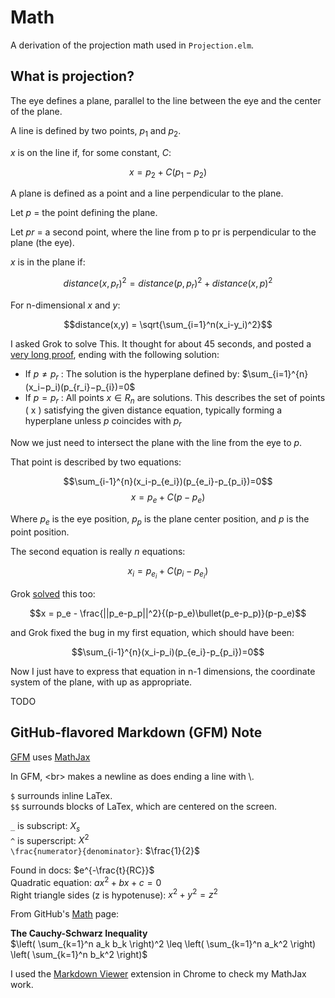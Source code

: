 # Math

A derivation of the projection math used in `Projection.elm`.

## What is projection?

The eye defines a plane, parallel to the line between the eye and the
center of the plane.

A line is defined by two points, $p_1$ and $p_2$.

$x$ is on the line if, for some constant, $C$:

$$x = p_2 + C(p_1-p_2)$$

A plane is defined as a point and a line perpendicular to the plane.

Let $p$ = the point defining the plane.

Let $pr$ = a second point, where the line from p to pr is perpendicular to the plane (the eye).

$x$ is in the plane if:

$$distance(x,p_r)^2 = distance(p,p_r)^2 + distance(x,p)^2$$

For n-dimensional $x$ and $y$:

$$distance(x,y) = \sqrt{\sum_{i=1}^n(x_i-y_i)^2}$$

I asked Grok to solve This. It thought for about 45 seconds, and posted a [very long proof](./grok.md), ending with the following solution:

* If $p≠p_r$ : The solution is the hyperplane defined by: $\sum_{i=1}^{n}(x_i−p_i)(p_{r_i}−p_{i})=0$
* If $p=p_r$ : All points $x∈R_n$ are solutions.
This describes the set of points ( x ) satisfying the given distance equation, typically forming a hyperplane unless $p$ coincides with $p_r$

Now we just need to intersect the plane with the line from the eye to $p$.

That point is described by two equations:

$$\sum_{i-1}^{n}(x_i-p_{e_i})(p_{e_i}-p_{p_i})=0$$
$$x=p_e+C(p-p_e)$$

Where $p_e$ is the eye position, $p_p$ is the plane center position, and $p$ is the point position.

The second equation is really $n$ equations:

$$x_i=p_{e_i}+C(p_i-p_{e_i})$$

Grok [solved](grok-projection.html) this too:

$$x = p_e - \frac{||p_e-p_p||^2}{(p-p_e)\bullet(p_e-p_p)}(p-p_e)$$

and Grok fixed the bug in my first equation, which should have been:

$$\sum_{i-1}^{n}(x_i-p_i)(p_{e_i}-p_{p_i})=0$$

Now I just have to express that equation in n-1 dimensions, the coordinate system of the plane, with up as appropriate.

TODO

## GitHub-flavored Markdown (GFM) Note
[GFM](https://docs.github.com/en/get-started/writing-on-github/getting-started-with-writing-and-formatting-on-github/basic-writing-and-formatting-syntax) uses [MathJax](https://docs.mathjax.org/en/latest/)

In GFM, \<br> makes a newline as does ending a line with \\.

`$` surrounds inline LaTex.<br>
`$$` surrounds blocks of LaTex, which are centered on the screen.

`_` is subscript: $X_s$<br>
`^` is superscript: $X^2$<br>
`\frac{numerator}{denominator}`: $\frac{1}{2}$<br>

Found in docs: $e^{-\frac{t}{RC}}$<br>
Quadratic equation: $ax^2 + bx + c = 0$<br>
Right triangle sides (z is hypotenuse): $x^2 + y^2 = z^2$

From GitHub's [Math](https://github.com/billstclair/elm-projection/edit/main/math.md) page:

**The Cauchy-Schwarz Inequality**\
$\left( \sum_{k=1}^n a_k b_k \right)^2 \leq \left( \sum_{k=1}^n a_k^2 \right) \left( \sum_{k=1}^n b_k^2 \right)$

I used the [Markdown Viewer](https://chromewebstore.google.com/detail/markdown-viewer/ckkdlimhmcjmikdlpkmbgfkaikojcbjk) extension in Chrome to check my MathJax work.
